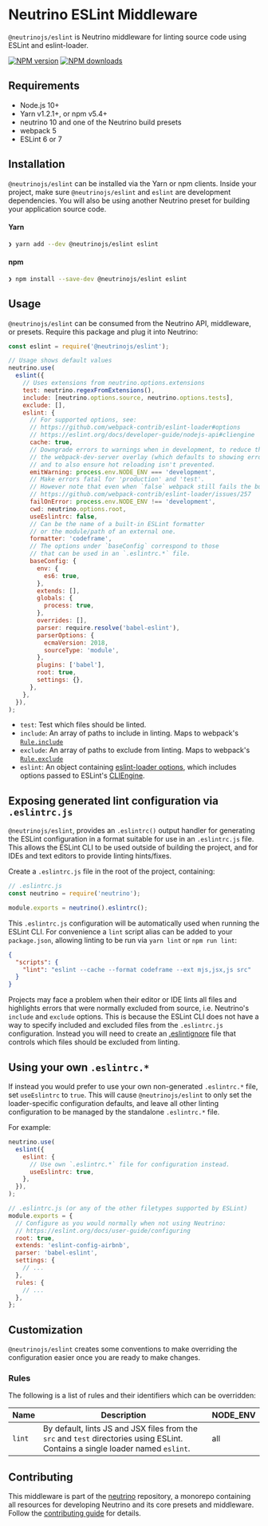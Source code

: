# Neutrino ESLint Middleware

`@neutrinojs/eslint` is Neutrino middleware for linting source code using ESLint
and eslint-loader.

[![NPM version][npm-image]][npm-url] [![NPM downloads][npm-downloads]][npm-url]

## Requirements

- Node.js 10+
- Yarn v1.2.1+, or npm v5.4+
- neutrino 10 and one of the Neutrino build presets
- webpack 5
- ESLint 6 or 7

## Installation

`@neutrinojs/eslint` can be installed via the Yarn or npm clients. Inside your
project, make sure `@neutrinojs/eslint` and `eslint` are development
dependencies. You will also be using another Neutrino preset for building your
application source code.

#### Yarn

```bash
❯ yarn add --dev @neutrinojs/eslint eslint
```

#### npm

```bash
❯ npm install --save-dev @neutrinojs/eslint eslint
```

## Usage

`@neutrinojs/eslint` can be consumed from the Neutrino API, middleware, or
presets. Require this package and plug it into Neutrino:

```js
const eslint = require('@neutrinojs/eslint');

// Usage shows default values
neutrino.use(
  eslint({
    // Uses extensions from neutrino.options.extensions
    test: neutrino.regexFromExtensions(),
    include: [neutrino.options.source, neutrino.options.tests],
    exclude: [],
    eslint: {
      // For supported options, see:
      // https://github.com/webpack-contrib/eslint-loader#options
      // https://eslint.org/docs/developer-guide/nodejs-api#cliengine
      cache: true,
      // Downgrade errors to warnings when in development, to reduce the noise in
      // the webpack-dev-server overlay (which defaults to showing errors only),
      // and to also ensure hot reloading isn't prevented.
      emitWarning: process.env.NODE_ENV === 'development',
      // Make errors fatal for 'production' and 'test'.
      // However note that even when `false` webpack still fails the build:
      // https://github.com/webpack-contrib/eslint-loader/issues/257
      failOnError: process.env.NODE_ENV !== 'development',
      cwd: neutrino.options.root,
      useEslintrc: false,
      // Can be the name of a built-in ESLint formatter
      // or the module/path of an external one.
      formatter: 'codeframe',
      // The options under `baseConfig` correspond to those
      // that can be used in an `.eslintrc.*` file.
      baseConfig: {
        env: {
          es6: true,
        },
        extends: [],
        globals: {
          process: true,
        },
        overrides: [],
        parser: require.resolve('babel-eslint'),
        parserOptions: {
          ecmaVersion: 2018,
          sourceType: 'module',
        },
        plugins: ['babel'],
        root: true,
        settings: {},
      },
    },
  }),
);
```

- `test`: Test which files should be linted.
- `include`: An array of paths to include in linting. Maps to webpack's
  [`Rule.include`](https://webpack.js.org/configuration/module/#rule-include)
- `exclude`: An array of paths to exclude from linting. Maps to webpack's
  [`Rule.exclude`](https://webpack.js.org/configuration/module/#rule-exclude)
- `eslint`: An object containing
  [eslint-loader options](https://github.com/webpack-contrib/eslint-loader#options),
  which includes options passed to ESLint's
  [CLIEngine](https://eslint.org/docs/developer-guide/nodejs-api#cliengine).

## Exposing generated lint configuration via `.eslintrc.js`

`@neutrinojs/eslint`, provides an `.eslintrc()` output handler for generating
the ESLint configuration in a format suitable for use in an `.eslintrc.js` file.
This allows the ESLint CLI to be used outside of building the project, and for
IDEs and text editors to provide linting hints/fixes.

Create a `.eslintrc.js` file in the root of the project, containing:

```js
// .eslintrc.js
const neutrino = require('neutrino');

module.exports = neutrino().eslintrc();
```

This `.eslintrc.js` configuration will be automatically used when running the
ESLint CLI. For convenience a `lint` script alias can be added to your
`package.json`, allowing linting to be run via `yarn lint` or `npm run lint`:

```json
{
  "scripts": {
    "lint": "eslint --cache --format codeframe --ext mjs,jsx,js src"
  }
}
```

Projects may face a problem when their editor or IDE lints all files and
highlights errors that were normally excluded from source, i.e. Neutrino's
`include` and `exclude` options. This is because the ESLint CLI does not have a
way to specify included and excluded files from the `.eslintrc.js`
configuration. Instead you will need to create an
[.eslintignore](https://eslint.org/docs/user-guide/configuring#ignoring-files-and-directories)
file that controls which files should be excluded from linting.

## Using your own `.eslintrc.*`

If instead you would prefer to use your own non-generated `.eslintrc.*` file,
set `useEslintrc` to `true`. This will cause `@neutrinojs/eslint` to only set
the loader-specific configuration defaults, and leave all other linting
configuration to be managed by the standalone `.eslintrc.*` file.

For example:

```js
neutrino.use(
  eslint({
    eslint: {
      // Use own `.eslintrc.*` file for configuration instead.
      useEslintrc: true,
    },
  }),
);
```

```js
// .eslintrc.js (or any of the other filetypes supported by ESLint)
module.exports = {
  // Configure as you would normally when not using Neutrino:
  // https://eslint.org/docs/user-guide/configuring
  root: true,
  extends: 'eslint-config-airbnb',
  parser: 'babel-eslint',
  settings: {
    // ...
  },
  rules: {
    // ...
  },
};
```

## Customization

`@neutrinojs/eslint` creates some conventions to make overriding the
configuration easier once you are ready to make changes.

### Rules

The following is a list of rules and their identifiers which can be overridden:

| Name   | Description                                                                                                                     | NODE_ENV |
| ------ | ------------------------------------------------------------------------------------------------------------------------------- | -------- |
| `lint` | By default, lints JS and JSX files from the `src` and `test` directories using ESLint. Contains a single loader named `eslint`. | all      |

## Contributing

This middleware is part of the
[neutrino](https://github.com/neutrinojs/neutrino) repository, a monorepo
containing all resources for developing Neutrino and its core presets and
middleware. Follow the
[contributing guide](https://neutrinojs.org/contributing/) for details.

[npm-image]: https://img.shields.io/npm/v/@neutrinojs/eslint.svg
[npm-downloads]: https://img.shields.io/npm/dt/@neutrinojs/eslint.svg
[npm-url]: https://www.npmjs.com/package/@neutrinojs/eslint
